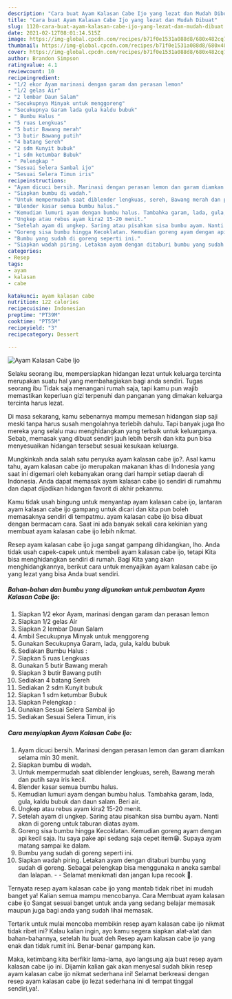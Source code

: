 ```yaml
---
description: "Cara buat Ayam Kalasan Cabe Ijo yang lezat dan Mudah Dibuat"
title: "Cara buat Ayam Kalasan Cabe Ijo yang lezat dan Mudah Dibuat"
slug: 1120-cara-buat-ayam-kalasan-cabe-ijo-yang-lezat-dan-mudah-dibuat
date: 2021-02-12T08:01:14.515Z
image: https://img-global.cpcdn.com/recipes/b71f0e1531a088d8/680x482cq70/ayam-kalasan-cabe-ijo-foto-resep-utama.jpg
thumbnail: https://img-global.cpcdn.com/recipes/b71f0e1531a088d8/680x482cq70/ayam-kalasan-cabe-ijo-foto-resep-utama.jpg
cover: https://img-global.cpcdn.com/recipes/b71f0e1531a088d8/680x482cq70/ayam-kalasan-cabe-ijo-foto-resep-utama.jpg
author: Brandon Simpson
ratingvalue: 4.1
reviewcount: 10
recipeingredient:
- "1/2 ekor Ayam marinasi dengan garam dan perasan lemon"
- "1/2 gelas Air"
- "2 lembar Daun Salam"
- "Secukupnya Minyak untuk menggoreng"
- "Secukupnya Garam lada gula kaldu bubuk"
- " Bumbu Halus "
- "5 ruas Lengkuas"
- "5 butir Bawang merah"
- "3 butir Bawang putih"
- "4 batang Sereh"
- "2 sdm Kunyit bubuk"
- "1 sdm ketumbar Bubuk"
- " Pelengkap "
- "Sesuai Selera Sambal ijo"
- "Sesuai Selera Timun iris"
recipeinstructions:
- "Ayam dicuci bersih. Marinasi dengan perasan lemon dan garam diamkan selama min 30 menit."
- "Siapkan bumbu di wadah."
- "Untuk mempermudah saat diblender lengkuas, sereh, Bawang merah dan putih saya iris kecil."
- "Blender kasar semua bumbu halus."
- "Kemudian lumuri ayam dengan bumbu halus. Tambahka garam, lada, gula, kaldu bubuk dan daun salam. Beri air."
- "Ungkep atau rebus ayam kira2 15-20 menit."
- "Setelah ayam di ungkep. Saring atau pisahkan sisa bumbu ayam. Nanti akan di goreng untuk taburan diatas ayam."
- "Goreng sisa bumbu hingga Kecoklatan. Kemudian goreng ayam dengan api kecil saja. Itu saya pake api sedang saja cepet item😁. Supaya ayam matang sampai ke dalam."
- "Bumbu yang sudah di goreng seperti ini."
- "Siapkan wadah piring. Letakan ayam dengan ditaburi bumbu yang sudah di goreng. Sebagai pelengkap bisa menggunaka n aneka sambal dan lalapan.   Selamat menikmati dan jangan lupa recook 🤭."
categories:
- Resep
tags:
- ayam
- kalasan
- cabe

katakunci: ayam kalasan cabe 
nutrition: 122 calories
recipecuisine: Indonesian
preptime: "PT39M"
cooktime: "PT55M"
recipeyield: "3"
recipecategory: Dessert

---
```



![Ayam Kalasan Cabe Ijo](https://img-global.cpcdn.com/recipes/b71f0e1531a088d8/680x482cq70/ayam-kalasan-cabe-ijo-foto-resep-utama.jpg)

Selaku seorang ibu, mempersiapkan hidangan lezat untuk keluarga tercinta merupakan suatu hal yang membahagiakan bagi anda sendiri. Tugas seorang ibu Tidak saja menangani rumah saja, tapi kamu pun wajib memastikan keperluan gizi terpenuhi dan panganan yang dimakan keluarga tercinta harus lezat.

Di masa  sekarang, kamu sebenarnya mampu memesan hidangan siap saji meski tanpa harus susah mengolahnya terlebih dahulu. Tapi banyak juga lho mereka yang selalu mau menghidangkan yang terbaik untuk keluarganya. Sebab, memasak yang dibuat sendiri jauh lebih bersih dan kita pun bisa menyesuaikan hidangan tersebut sesuai kesukaan keluarga. 



Mungkinkah anda salah satu penyuka ayam kalasan cabe ijo?. Asal kamu tahu, ayam kalasan cabe ijo merupakan makanan khas di Indonesia yang saat ini digemari oleh kebanyakan orang dari hampir setiap daerah di Indonesia. Anda dapat memasak ayam kalasan cabe ijo sendiri di rumahmu dan dapat dijadikan hidangan favorit di akhir pekanmu.

Kamu tidak usah bingung untuk menyantap ayam kalasan cabe ijo, lantaran ayam kalasan cabe ijo gampang untuk dicari dan kita pun boleh memasaknya sendiri di tempatmu. ayam kalasan cabe ijo bisa dibuat dengan bermacam cara. Saat ini ada banyak sekali cara kekinian yang membuat ayam kalasan cabe ijo lebih nikmat.

Resep ayam kalasan cabe ijo juga sangat gampang dihidangkan, lho. Anda tidak usah capek-capek untuk membeli ayam kalasan cabe ijo, tetapi Kita bisa menghidangkan sendiri di rumah. Bagi Kita yang akan menghidangkannya, berikut cara untuk menyajikan ayam kalasan cabe ijo yang lezat yang bisa Anda buat sendiri.

<!--inarticleads1-->

##### Bahan-bahan dan bumbu yang digunakan untuk pembuatan Ayam Kalasan Cabe Ijo:

1. Siapkan 1/2 ekor Ayam, marinasi dengan garam dan perasan lemon
1. Siapkan 1/2 gelas Air
1. Siapkan 2 lembar Daun Salam
1. Ambil Secukupnya Minyak untuk menggoreng
1. Gunakan Secukupnya Garam, lada, gula, kaldu bubuk
1. Sediakan  Bumbu Halus :
1. Siapkan 5 ruas Lengkuas
1. Gunakan 5 butir Bawang merah
1. Siapkan 3 butir Bawang putih
1. Sediakan 4 batang Sereh
1. Sediakan 2 sdm Kunyit bubuk
1. Siapkan 1 sdm ketumbar Bubuk
1. Siapkan  Pelengkap :
1. Gunakan Sesuai Selera Sambal ijo
1. Sediakan Sesuai Selera Timun, iris




<!--inarticleads2-->

##### Cara menyiapkan Ayam Kalasan Cabe Ijo:

1. Ayam dicuci bersih. Marinasi dengan perasan lemon dan garam diamkan selama min 30 menit.
1. Siapkan bumbu di wadah.
1. Untuk mempermudah saat diblender lengkuas, sereh, Bawang merah dan putih saya iris kecil.
1. Blender kasar semua bumbu halus.
1. Kemudian lumuri ayam dengan bumbu halus. Tambahka garam, lada, gula, kaldu bubuk dan daun salam. Beri air.
1. Ungkep atau rebus ayam kira2 15-20 menit.
1. Setelah ayam di ungkep. Saring atau pisahkan sisa bumbu ayam. Nanti akan di goreng untuk taburan diatas ayam.
1. Goreng sisa bumbu hingga Kecoklatan. Kemudian goreng ayam dengan api kecil saja. Itu saya pake api sedang saja cepet item😁. Supaya ayam matang sampai ke dalam.
1. Bumbu yang sudah di goreng seperti ini.
1. Siapkan wadah piring. Letakan ayam dengan ditaburi bumbu yang sudah di goreng. Sebagai pelengkap bisa menggunaka n aneka sambal dan lalapan.  -  - Selamat menikmati dan jangan lupa recook 🤭.




Ternyata resep ayam kalasan cabe ijo yang mantab tidak ribet ini mudah banget ya! Kalian semua mampu mencobanya. Cara Membuat ayam kalasan cabe ijo Sangat sesuai banget untuk anda yang sedang belajar memasak maupun juga bagi anda yang sudah lihai memasak.

Tertarik untuk mulai mencoba membikin resep ayam kalasan cabe ijo nikmat tidak ribet ini? Kalau kalian ingin, ayo kamu segera siapkan alat-alat dan bahan-bahannya, setelah itu buat deh Resep ayam kalasan cabe ijo yang enak dan tidak rumit ini. Benar-benar gampang kan. 

Maka, ketimbang kita berfikir lama-lama, ayo langsung aja buat resep ayam kalasan cabe ijo ini. Dijamin kalian gak akan menyesal sudah bikin resep ayam kalasan cabe ijo nikmat sederhana ini! Selamat berkreasi dengan resep ayam kalasan cabe ijo lezat sederhana ini di tempat tinggal sendiri,ya!.

